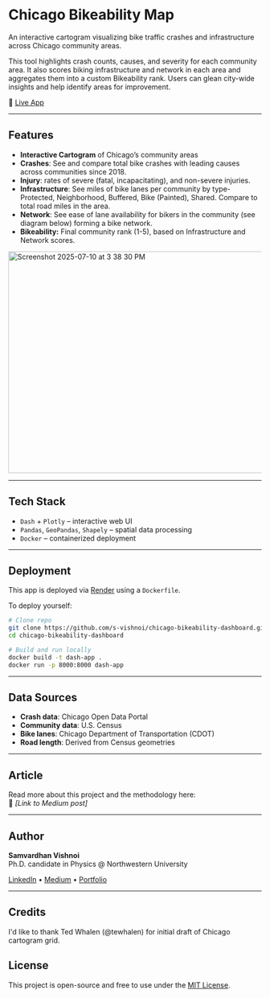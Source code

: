 # Chicago Bikeability Map

An interactive cartogram visualizing bike traffic crashes and infrastructure across Chicago community areas.

This tool highlights crash counts, causes, and severity for each community area. It also scores biking infrastructure and network in each area and aggregates them into a custom Bikeability rank. Users can glean city-wide insights and help identify areas for improvement.

🔗 [Live App](https://www.vishnoi.site/bikeability)

---

 
## Features


- **Interactive Cartogram** of Chicago’s community areas  
- **Crashes**: See and compare total bike crashes with leading causes across communities since 2018. 
- **Injury**: rates of severe (fatal, incapacitating), and non-severe injuries.
- **Infrastructure**: See miles of bike lanes per community by type- Protected, Neighborhood, Buffered, Bike (Painted), Shared. Compare to total road miles in the area. 
- **Network**: See ease of lane availability for bikers in the community (see diagram below) forming a bike network. 
- **Bikeability:** Final community rank (1-5), based on Infrastructure and Network scores.   

<img width="876" height="441" alt="Screenshot 2025-07-10 at 3 38 30 PM" src="https://github.com/user-attachments/assets/9af744ea-4eda-4bc2-bcc7-f1aeee0745c0" />


---

## Tech Stack

- `Dash` + `Plotly` – interactive web UI
- `Pandas`, `GeoPandas`, `Shapely` – spatial data processing   
- `Docker` – containerized deployment

---

## Deployment

This app is deployed via [Render](https://render.com) using a `Dockerfile`.

To deploy yourself:

```bash
# Clone repo
git clone https://github.com/s-vishnoi/chicago-bikeability-dashboard.git
cd chicago-bikeability-dashboard

# Build and run locally
docker build -t dash-app .
docker run -p 8000:8000 dash-app
```

---

## Data Sources

- **Crash data**: Chicago Open Data Portal  
- **Community data**: U.S. Census
- **Bike lanes**: Chicago Department of Transportation (CDOT)  
- **Road length**: Derived from Census geometries  

---

## Article

Read more about this project and the methodology here:  
📝 _[Link to Medium post]_

---

## Author

**Samvardhan Vishnoi**  
Ph.D. candidate in Physics @ Northwestern University 


[LinkedIn](https://www.linkedin.com/in/samvardhan-vishnoi) • [Medium](https://medium.com/@s-vishnoi) • [Portfolio](https://www.vishnoi.site)

---

## Credits  
I'd like to thank Ted Whalen (@tewhalen) for initial draft of Chicago cartogram grid. 


## License

This project is open-source and free to use under the [MIT License](LICENSE).
